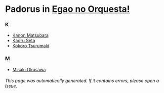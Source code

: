# Padorus in [Egao no Orquesta!](https://myanimelist.net/anime/36922/Egao_no_Orquesta)

### K
* [Kanon Matsubara](https://github.com/shadow578/Project-Padoru/blob/master/table-of-contents/characters/KanonMatsubara.md)
* [Kaoru Seta](https://github.com/shadow578/Project-Padoru/blob/master/table-of-contents/characters/KaoruSeta.md)
* [Kokoro Tsurumaki](https://github.com/shadow578/Project-Padoru/blob/master/table-of-contents/characters/KokoroTsurumaki.md)

### M
* [Misaki Okusawa](https://github.com/shadow578/Project-Padoru/blob/master/table-of-contents/characters/MisakiOkusawa.md)

###### This page was automatically generated. If it contains errors, please open a Issue.
